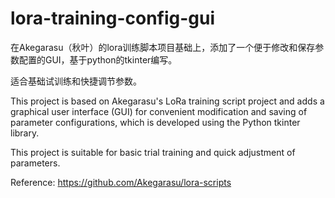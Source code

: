 # lora-training-config-gui


在Akegarasu（秋叶）的lora训练脚本项目基础上，添加了一个便于修改和保存参数配置的GUI，基于python的tkinter编写。

适合基础试训练和快捷调节参数。

This project is based on Akegarasu's LoRa training script project and adds a graphical user interface (GUI) for convenient modification and saving of parameter configurations, which is developed using the Python tkinter library.

This project is suitable for basic trial training and quick adjustment of parameters.


Reference: https://github.com/Akegarasu/lora-scripts
